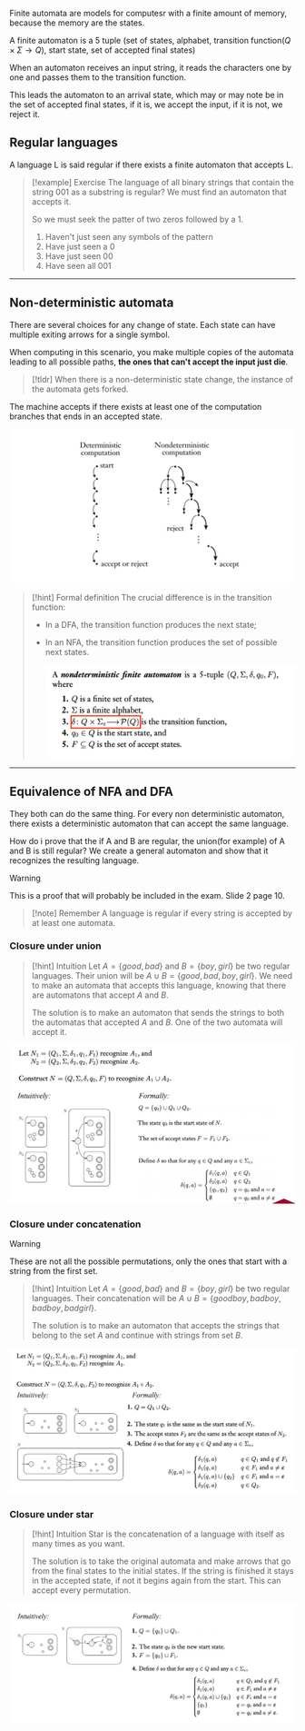 Finite automata are models for computesr with a finite amount of memory, because the memory are the states.

A finite automaton is a 5 tuple (set of states, alphabet, transition function($Q \times \Sigma \rightarrow Q$), start state, set of accepted final states)

When an automaton receives an input string, it reads the characters one by one and passes them to the transition function.

This leads the automaton to an arrival state, which may or may note be in the set of accepted final states, if it is, we accept the input, if it is not, we reject it.


## Regular languages

A language L is said regular if there exists a finite automaton that accepts L.

> [!example] Exercise
> The language of all binary strings that contain the string $001$ as a substring is regular?
> We must find an automaton that accepts it.
> 
> So we must seek the patter of two zeros followed by a 1.
> 
>  1. Haven't just seen any symbols of the pattern
>  2. Have just seen a 0
>  3. Have just seen 00
>  4. Have seen all 001

---


## Non-deterministic automata

There are several choices for any change of state. Each state can have multiple exiting arrows for a single symbol.

When computing in this scenario, you make multiple copies of the automata leading to all possible paths, **the ones that can't accept the input just die**.

> [!tldr]
> When there is a non-deterministic state change, the instance of the automata gets forked.


The machine accepts if there exists at least one of the computation branches that ends in an accepted state.

![](../z_images/Pasted%20image%2020230927112857.png)


> [!hint] Formal definition
> The crucial difference is in the transition function: 
> - In a DFA, the transition function produces the next state;
> - In an NFA, the transition function produces the set of possible next states.
>   
>   ![](../z_images/Pasted%20image%2020230927113542.png)

---


## Equivalence of NFA and DFA

They both can do the same thing. For every non deterministic automaton, there exists a deterministic automaton that can accept the same language.

How do i prove that the if A and B are regular, the union(for example) of A and B is still regular?
We create a general automaton and show that it recognizes the resulting language.


> [!warning]
> This is a proof that will probably be included in the exam. Slide 2 page 10.

> [!note] Remember
> A language is regular if every string is accepted by at least one automata.


### Closure under union

> [!hint] Intuition
> Let $A=\{good, bad\}$ and $B=\{boy, girl\}$ be two regular languages.
> Their union will be $A\cup B = \{good, bad, boy, girl\}$. We need to make an automata that accepts this language, knowing that there are automatons that accept $A$ and $B$.
>  
> The solution is to make an automaton that sends the strings to both the automatas that accepted $A$ and $B$. One of the two automata will accept it.


![](../z_images/Pasted%20image%2020230927125118.png)


### Closure under concatenation


> [!warning]
> These are not all the possible permutations, only the ones that start with a string from the first set. 

> [!hint] Intuition
> Let $A=\{good, bad\}$ and $B=\{boy, girl\}$ be two regular languages.
> Their concatenation will be $A\cup B = \{goodboy, badboy, badboy, badgirl\}$. 
> 
> The solution is to make an automaton that accepts the strings that belong to the set $A$ and continue with strings from set $B$.


![](../z_images/Pasted%20image%2020230927124627.png)


### Closure under star

> [!hint] Intuition
> Star is the concatenation of a language with itself as many times as you want.
> 
> The solution is to take the original automata and make arrows that go from the final states to the initial states. If the string is finished it stays in the accepted state, if not it begins again from the start. 
> This can accept every permutation.


![](../z_images/Pasted%20image%2020230927124701.png)